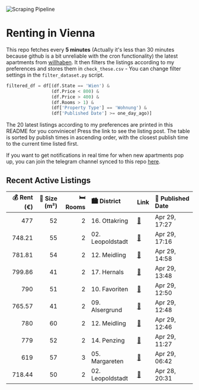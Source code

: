 ![Scraping Pipeline](https://github.com/AthomsG/renting-in-vienna/actions/workflows/run_pipeline.yml/badge.svg)


# Renting in Vienna

This repo fetches every **5 minutes** (Actually it's less than 30 minutes because github is a bit unreliable with the cron functionality) the latest apartments from [willhaben](https://www.willhaben.at/).
It then filters the listings according to my preferences and stores them in `check_these.csv` - You can change filter settings in the `filter_dataset.py` script.

```python
filtered_df = df[(df.State == 'Wien') & 
                 (df.Price < 800) &
                 (df.Price > 400) &
                 (df.Rooms > 1) &
                 (df['Property Type'] == 'Wohnung') &
                 (df['Published Date'] >= one_day_ago)]
```

The 20 latest listings according to my preferences are printed in this README for you conviniece! Press the link to see the listing post.
The table is sorted by publish times in ascending order, with the closest publish time to the current time listed first.

If you want to get notifications in real time for when new apartments pop up, you can join the telegram channel synced to this repo [here](https://t.me/+1HPAYOf5BSsyNTlk).

## Recent Active Listings

|   💰 Rent (€) |   📏 Size (m²) |   🛏️ Rooms | 🏙️ District      | Link                                                                                                                                                                                                                     | 📅 Published Date   |
|-------------:|--------------:|-----------:|:-----------------|:-------------------------------------------------------------------------------------------------------------------------------------------------------------------------------------------------------------------------|:-------------------|
|       477    |            52 |          2 | 16. Ottakring    | [🔗](https://www.willhaben.at/iad/immobilien/d/mietwohnungen/wien/wien-1160-ottakring/nachmieter-gesucht-1080667418/)                                                                                                     | Apr 29, 17:27      |
|       748.21 |            55 |          2 | 02. Leopoldstadt | [🔗](https://www.willhaben.at/iad/immobilien/d/mietwohnungen/wien/wien-1020-leopoldstadt/gr%C3%BCnruhelage-%21-wundersch%C3%B6ne-stilaltbauwohnung---n%C3%A4he-u1-vorgartenstra%C3%9Fe-1194368389/)                       | Apr 29, 17:16      |
|       781.81 |            54 |          2 | 12. Meidling     | [🔗](https://www.willhaben.at/iad/immobilien/d/mietwohnungen/wien/wien-1120-meidling/2-zimmer-altbau-mit-guter-anbindung-2014000368/)                                                                                     | Apr 29, 14:58      |
|       799.86 |            41 |          2 | 17. Hernals      | [🔗](https://www.willhaben.at/iad/immobilien/d/mietwohnungen/wien/wien-1170-hernals/modernes-wohnen-im-erstbezug---frisch-sanierte-wohnung-mit-hochwertiger-ausstattung---jetzt-anfragen-1366664417/)                     | Apr 29, 13:48      |
|       790    |            51 |          2 | 10. Favoriten    | [🔗](https://www.willhaben.at/iad/immobilien/d/mietwohnungen/wien/wien-1100-favoriten/provisionfrei-2-zimmer-u1-n%C3%A4he-zu-mieten-650200020/)                                                                           | Apr 29, 12:50      |
|       765.57 |            41 |          2 | 09. Alsergrund   | [🔗](https://www.willhaben.at/iad/immobilien/d/mietwohnungen/wien/wien-1090-alsergrund/erstbezug-nach-sanierung-15-zimmer-neubauwohnung-41m%C2%B2-n%C3%A4he-spittelau-5-minuten-zur-u6-schriftl.-anfragen%21-1369327747/) | Apr 29, 12:48      |
|       780    |            60 |          2 | 12. Meidling     | [🔗](https://www.willhaben.at/iad/immobilien/d/mietwohnungen/wien/wien-1120-meidling/freundliche-2--zimmer-in-bester-verkehrslage-1594913077/)                                                                            | Apr 29, 12:46      |
|       779    |            52 |          2 | 14. Penzing      | [🔗](https://www.willhaben.at/iad/immobilien/d/mietwohnungen/wien/wien-1140-penzing/superzentrale-superhauptmiete%21-831972445/)                                                                                          | Apr 29, 11:27      |
|       619    |            57 |          3 | 05. Margareten   | [🔗](https://www.willhaben.at/iad/immobilien/d/mietwohnungen/wien/wien-1050-margareten/gemeindewohnung-direktvergabe-f%C3%BCr-3-zimmer-mit-vmd-bis-31.03.2025-1942525057/)                                                | Apr 29, 06:42      |
|       718.44 |            50 |          2 | 02. Leopoldstadt | [🔗](https://www.willhaben.at/iad/immobilien/d/mietwohnungen/wien/wien-1020-leopoldstadt/supermiete--ruhige-2-zimmerwohnung--n%C3%A4he-augarten--unbefristet-823336343/)                                                  | Apr 28, 20:31      |
